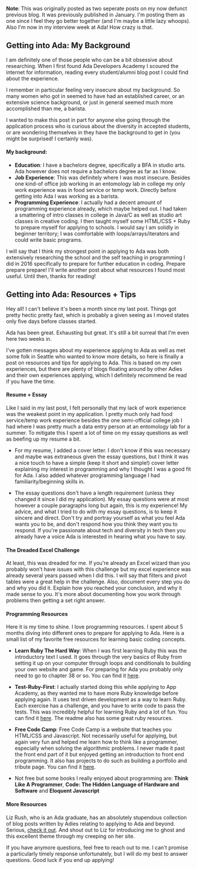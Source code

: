 **Note**: This was originally posted as two seperate posts on my now defunct previous blog. It was previously published in January.
I'm posting them as one since I feel they go better together (and I'm maybe a little lazy whoops). Also I'm now in my interview week at Ada! How crazy is that.


## Getting into Ada: My Background
 I am definitely one of those people who can be a bit obsessive about researching. When I first found Ada Developers Academy I scoured the internet for information, reading every student/alumni blog post I could find about the experience.

 I remember in particular feeling very insecure about my background. So many women who got in seemed to have had an established career, or an extensive science background, or just in general seemed much more accomplished than me, a barista.

 I wanted to make this post in part for anyone else going through the application process who is curious about the diversity in accepted students, or are wondering themselves in they have the background to get in (you might be surprised! I certainly was).

#### My background:

 * **Education**: I have a bachelors degree, specifically a BFA in studio arts. Ada however does not require a bachelors degree as far as I know.
 * **Job Experience**: This was definitely where I was most insecure. Besides one kind-of office job working in an entomology lab in college my only work experience was in food service or temp work. Directly before getting into Ada I was working as a barista.
 * **Programming Experience**: I actually had a decent amount of programming experience already, which maybe helped out. I had taken a smattering of intro classes in college in Java/C as well as studio art classes in creative coding. I then taught myself some HTML/CSS + Ruby to prepare myself for applying to schools. I would say I am solidly in beginner territory; I was comfortable with loops/arrays/iterators and could write basic programs.

 I will say that I think my strongest point in applying to Ada was both extensively researching the school and the self teaching in programming I did in 2016 specifically to prepare for further education in coding. Prepare prepare prepare! I'll write another post about what resources I found most useful. Until then, thanks for reading!


## Getting into Ada: Resources + Tips
 Hey all! I can't believe it's been a month since my last post. Things got pretty hectic pretty fast, which is probably a given seeing as I moved states only five days before classes started.

 Ada has been great. Exhausting but great. It's still a bit surreal that I'm even here two weeks in.

 I've gotten messages about my experience applying to Ada as well as met some folk in Seattle who wanted to know more details, so here is finally a post on resources and tips for applying to Ada. This is based on my own experiences, but there are plenty of blogs floating around by other Adies and their own experiences applying, which I definitely recommend be read if you have the time.

#### Resume + Essay
 Like I said in my last post, I felt personally that my lack of work experience was the weakest point in my application. I pretty much only had food service/temp work experience besides the one semi-official college job I had where I was pretty much a data entry person at an entomology lab for a summer. To mitigate this I spent a lot of time on my essay questions as well as beefing up my resume a bit.
 * For my resume, I added a cover letter. I don't know if this was necessary and maybe was extraneous given the essay questions, but I think it was a nice touch to have a simple (keep it short and simple!) cover letter explaining my interest in programming and why I thought I was a good fit for Ada. I also added whatever programming language I had familiarity/beginning skills in.

 * The essay questions don't have a length requirement (unless they changed it since I did my application). My essay questions were at most however a couple paragraphs long but again, this is my experience! My advice, and what I tried to do with my essay questions, is to keep it sincere and direct. Don't try and portray yourself as what you feel Ada wants you to be, and don't respond how you think they want you to respond. If you're passionate about tech and diversity in tech then you already have a voice Ada is interested in hearing what you have to say.

#### The Dreaded Excel Challenge
 At least, this was dreaded for me. If you're already an Excel wizard than you probably won't have issues with this challenge but my excel experience was already several years passed when I did this. I will say that filters and pivot tables were a great help in the challenge. Also, document every step you do and why you did it. Explain how you reached your conclusion, and why it made sense to you. It's more about documenting how you work through problems then getting a set right answer.

#### Programming Resources
 Here it is my time to shine. I love programming resources. I spent about 5 months diving into different ones to prepare for applying to Ada. Here is a small list of my favorite free resources for learning basic coding concepts.

 * **Learn Ruby The Hard Way**: When I was first learning Ruby this was the introductory text I used. It goes through the very basics of Ruby from setting it up on your computer through loops and conditionals to building your own website and game. For preparing for Ada you probably only need to go to chapter 38 or so. You can find it [here](https://learnrubythehardway.org/book/).
 * **Test-Ruby-First**: I actually started doing this while applying to App Academy, as they wanted me to have more Ruby knowledge before applying again. It uses test driven development as a way to learn Ruby. Each exercise has a challenge, and you have to write code to pass the tests. This was incredibly helpful for learning Ruby and a lot of fun. You can find it [here](https://github.com/appacademy/test-first-ruby). The readme also has some great ruby resources.
 * **Free Code Camp**: Free Code Camp is a website that teaches you HTML/CSS and Javascript. Not necessarily useful for applying, but again very fun and helped me learn how to think like a programmer, especially when solving the algorithmic problems. I never made it past the front end part of it but enjoyed getting an introduction to front end programming. It also has projects to do such as building a portfolio and tribute page. You can find it [here](https://www.freecodecamp.com/).

 * Not free but some books I really enjoyed about programming are: **Think Like A Programmer**, **Code: The Hidden Language of Hardware and Software** and **Eloquent Javascript**

#### More Resources
 Liz Rush, who is an Ada graduate, has an absolutely stupendous collection of blog posts written by Adies relating to applying to Ada and beyond. Serious, [check it out](https://lizmrush.com/applying-to-ada-developers-academy-heres-your-ada-blog-master-post/). And shout out to Liz for introducing me to ghost and this excellent theme through my creeping on her site.

 If you have anymore questions, feel free to reach out to me. I can't promise a particularly timely response unfortunately, but I will do my best to answer questions. Good luck if you end up applying!